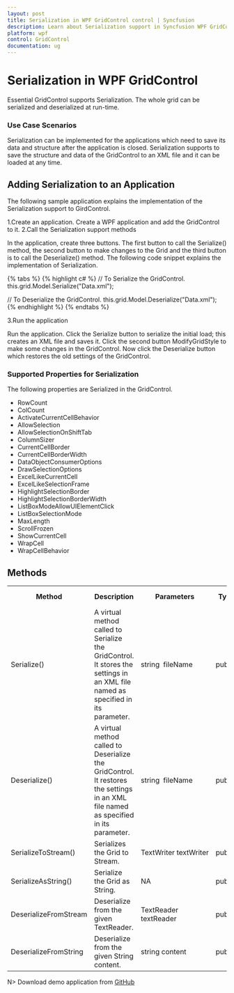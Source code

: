 ```yaml
---
layout: post
title: Serialization in WPF GridControl control | Syncfusion
description: Learn about Serialization support in Syncfusion WPF GridControl control and more.
platform: wpf
control: GridControl
documentation: ug
---
```


# Serialization in WPF GridControl

Essential GridControl supports Serialization. The whole grid can be serialized and deserialized at run-time. 

### Use Case Scenarios

Serialization can be implemented for the applications which need to save its data and structure after the application is closed. Serialization supports to save the structure and data of the GridControl to an XML file and it can be loaded at any time.

## Adding Serialization to an Application 

The following sample application explains the implementation of the Serialization support to GirdControl.

1.Create an application. Create a WPF application and add the GridControl to it. 
2.Call the Serialization support methods

In the application, create three buttons. The first button to call the Serialize() method, the second button to make changes to the Grid and the third button is to call the Deserialize() method. The following code snippet explains the implementation of Serialization.

{% tabs %}
{% highlight c# %}
// To Serialize the GridControl.
this.grid.Model.Serialize("Data.xml");

// To Deserialize the GridControl.
this.grid.Model.Deserialize("Data.xml");
{% endhighlight  %}
{% endtabs %}

3.Run the application

Run the application. Click the Serialize button to serialize the initial load; this creates an XML file and saves it. Click the second button ModifyGridStyle to make some changes in the GridControl. Now click the Deserialize button which restores the old settings of the GridControl. 

### Supported Properties for Serialization

The following properties are Serialized in the GridControl.

* RowCount
* ColCount
* ActivateCurrentCellBehavior
* AllowSelection
* AllowSelectionOnShiftTab
* ColumnSizer
* CurrentCellBorder
* CurrentCellBorderWidth
* DataObjectConsumerOptions
* DrawSelectionOptions
* ExcelLikeCurrentCell
* ExcelLikeSelectionFrame
* HighlightSelectionBorder
* HighlightSelectionBorderWidth
* ListBoxModeAllowUIElementClick
* ListBoxSelectionMode
* MaxLength
* ScrollFrozen
* ShowCurrentCell
* WrapCell
* WrapCellBehavior

## Methods

<table>
<tr>
<th>
Method </th><th>
Description </th><th>
Parameters </th><th>
Type </th><th>
Return Type </th></tr>
<tr>
<td>
Serialize()</td><td>
A virtual method called to Serialize the GridControl. It stores the settings in an XML file named as specified in its parameter.</td><td>
string  fileName</td><td>
public</td><td>
void</td></tr>
<tr>
<td>
Deserialize()</td><td>
A virtual method called to Deserialize the GridControl. It restores the settings in an XML file named as specified in its parameter.</td><td>
string  fileName</td><td>
public</td><td>
void</td></tr>
<tr>
<td>
SerializeToStream()</td><td>
Serializes the Grid to Stream.</td><td>
TextWriter textWriter</td><td>
public </td><td>
void</td></tr>
<tr>
<td>
SerializeAsString()</td><td>
Serialize the Grid as String.</td><td>
NA</td><td>
public</td><td>
string </td></tr>
<tr>
<td>
DeserializeFromStream</td><td>
Deserialize from the given TextReader.</td><td>
TextReader textReader</td><td>
public</td><td>
void</td></tr>
<tr>
<td>
DeserializeFromString</td><td>
Deserialize from the given String content.</td><td>
string content</td><td>
public</td><td>
void</td></tr>
</table>


N> Download demo application from [GitHub](https://github.com/syncfusion/wpf-demos/tree/master/GridControl/Serialization)



